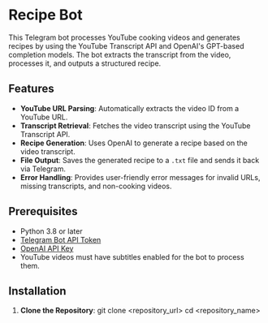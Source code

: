 # Recipe Bot


This Telegram bot processes YouTube cooking videos and generates recipes by using the YouTube Transcript API and OpenAI's GPT-based completion models. The bot extracts the transcript from the video, processes it, and outputs a structured recipe.


## Features

- **YouTube URL Parsing**: Automatically extracts the video ID from a YouTube URL.
- **Transcript Retrieval**: Fetches the video transcript using the YouTube Transcript API.
- **Recipe Generation**: Uses OpenAI to generate a recipe based on the video transcript.
- **File Output**: Saves the generated recipe to a `.txt` file and sends it back via Telegram.
- **Error Handling**: Provides user-friendly error messages for invalid URLs, missing transcripts, and non-cooking videos.


## Prerequisites

- Python 3.8 or later
- [Telegram Bot API Token](https://core.telegram.org/bots#botfather)
- [OpenAI API Key](https://platform.openai.com/signup/)
- YouTube videos must have subtitles enabled for the bot to process them.


## Installation

1. **Clone the Repository**:
   git clone <repository_url>
   cd <repository_name>